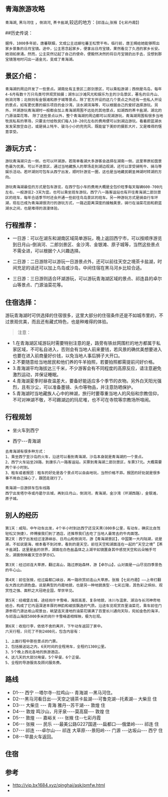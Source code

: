 ## 青海旅游攻略

`青海湖`,  `黑马河住` ，`倒淌河`, `茶卡盐湖`,较远的地方：(`祁连山`,`张掖【七彩丹霞】`)

##历史传说：

`
据传，1000多年前，唐蕃联姻，文成公主远嫁吐蕃王松赞干布。临行前，唐王赐给她能够照出家乡景象的日月宝镜。途中，公主思念起家乡，便拿出日月宝镜，果然看见了久违的家乡长安。她泪如泉涌。然而，公主突然记起了自己的使命，便毅然决然的将日月宝镜扔出手去，没想到那宝镜落地时闪出一道金光，变成了青海湖。
`


## 景区介绍：
`
青海湖的周边开发了一些景点。湖南处有主景区二郎剑景区，可以乘船游湖；西侧是鸟岛，每年4-6月有数十万只鸟类可供观赏拍摄；湖东以沙滩风光和娱乐为主的沙岛景区，著名的日月山、倒淌河等；北侧则有金银滩和原子城等景点。除了官方开设的这几个景点之外还有一些私人开设的景点，如有更优惠的娱乐项目的金沙湾，淡水湖洱海等，可以根据自己的爱好选择游玩。另外，环湖游玩青海湖时一般都会加上青海湖周围不远处的其他景点，如湖西的茶卡盐湖，湖北的门源油菜花等。
`
`
除了这些景点以外，整个青海湖的周边都可以观湖游玩，青海湖周围有很多当地牧民私有的草场，只要支付给牧民们每人10-20元左右的费用便可以到湖边游玩，看着蔚蓝湖水发发呆放空自己，或是骑上牦牛、骏马小小的兜兜风，既能留下美妙的摄影大片，又是难得的惬意享受。
`
## 游玩方式：
`
游玩青海湖只去一侧，也可以环湖游。若简单看湖大多游客会选择在湖南一侧，这里草原如茵景色最为优美。可以不进景区，通过当地藏族人的草场走到湖边观湖，还可以享受骑牦牛、骑马等娱乐活动。若环湖则可包车从西宁出发，顺时针游览一圈，这也是当地藏民朝圣神湖时转湖的方向。
`

`
游玩青海湖最佳的方式是包车游览，在西宁包小车的费用大概是全包价旺季每天每辆600-700元左右，一般游览2-3天为宜。也可以乘坐班车游玩，西宁八一路客运站也有开往青海湖二郎剑景区的班车，每年合适季节时还会开通一些前往鸟岛景区的班车。另一种游玩方式是骑自行车环湖，现在已成为青海湖很流行的游玩方式，一路近距离深度的接触美景，骑行在油菜花田和蔚蓝湖水之间，也是难得的浪漫体验。
`


## 行程推荐：

- 一日游：可以在湖东和湖南区域简单游玩，晚上返回西宁市，可以按顺序游览到日月山-倒淌河、二郎剑景区、金沙湾、金银滩、原子城等，当然这些景点不需全进，可以根据个人兴趣选择。

- 二日游：二日游除可以游玩一日游景点外，还可以前往天空之境茶卡盐湖，时间充足的话还可以加上鸟岛或沙岛，中间住宿在黑马河乡比较合适。

- 三日游：三日游则适合环湖游玩，可以游玩青海湖区域的景点、祁连县的卓尔山等景点、门源油菜花等。



## 住宿选择：

游玩青海湖时可供选择的住宿很多，这里大部分的住宿条件还是不如城市里的，不过景观优美，而且还有藏式特色，也是种难得的体验。




>注意：

- 1.在青海湖区域游玩时需要特别注意的是，路旁有铁丝网围栏的地方都属于私家区域，不可私自进入，否则会有当地人前来要钱，若风景的确优美想要进入也要在进入前商量好价钱，以免当地人事后狮子大开口。
- 2.不要随意给当地居民和他们养的牛羊拍照，若要拍照都需提前问好价格。
- 3.青海湖平均海拔达三千米，不少游客会有不同程度的高原反应，请注意避免激烈运动，并保证睡眠。
- 4.青海湖夏季时昼夜温差大，要备好能适应多个季节的衣物。另外白天阳光强烈，且有沙尘，可以准备墨镜、头巾等物品，并注意防晒保护。
- 5.青海湖时当地藏族人心中的神湖，旅行时要尊重当地人的风俗和宗教信仰，不可对神湖不敬，不可踢湖边的玛尼堆，也不可在寺院等宗教场所喧闹。

## 行程规划

- 坐火车到西宁

- 西宁---青海湖
```
去青海湖有很多种方式：
1、乘坐西宁至沙岛的火车，沿途可以看到青海湖，沙岛本身就是青海湖的一个景点。
2、西宁火车站坐28路，到康乐八一路客运站。买票到青海湖二郎剑景区，车票37元。大概需要两个半小时到。
3、租车或者报团：租车的好处是各个景点可以自由地玩，当然价格不菲。报团的好处就是很多事不用自己操心了，跟团走就行了。

青海湖一日游拼车包车线路
西宁出发塔尔寺或丹葛尔古城，再到日月山，倒淌河，青海湖，金沙湾（环湖西路），金银滩，原子城。
```

## 别人的经历
```
第1天：咸阳，中午动车出发，4个半小时到达西宁还没天黑(800多公里，有动车，确实比自驾轻松又快捷)，师傅接我们到了酒店，还推荐我们去吃了当地人最常去的牛肉面馆。
第2天：西宁出发经过湟源峡谷、日月山和倒淌河，游【青海湖景区】，中国第一大内陆湖，说是湖，不如说是海，根本看不到对岸，看到的是天空。前往天空和湖面连在一起的“天空之境”【茶卡盐湖】，这里是盐的世界，湖面在白色盐晶体之上湖平如镜置身其中感觉天空和云朵触手可及，湖面倒映着天空亦梦亦幻。

第3天：经过祁连大草原，翻过高山，路过原始森林，游【卓尔山】，山对面是一山尽览四季景色的牛心山。

第4天：前往张掖，经过扁都口峡谷，再一路欣赏祁连山大草原。张掖【七彩丹霞】——上帝打翻在大西北的调色盘。说是典型的丹霞地貌，也是另一种地貌类型--七彩丘陵，其色彩之缤纷、观赏性之强、面积之大冠绝全国，举世罕见。

第5天：经峨堡古城，途经岗什卡雪峰，海拔高差、复杂地貌，冰川与温泉、湖泊与长河神奇地结合，构成了它内涵深邃丰厚的神韵和峻拔飘逸的气质。沿途车览观赏百里油菜花，乘车前往门源参观门源达坂山观景台，眺望连天漫地的油菜花铺满了百里长川通向天际，宛如金色的海洋，与祁连山海拔5000多米的岗什卡雪峰遥相辉映，极为壮观。

第6天：收拾行李，依依不舍的离开，下午动车返回了家中。
六天行程，只花了不到2400元，包含内容有：

1、上面行程中那些景点的门票。
2、包括接送站之内，6天时间的全程用车，全程约1300公里。
3、5个晚上西北各地的旅游酒店。
4、这几天的大部分用餐，5个早餐，6个正餐。
5、全程的导游服务及顾问服务费。
```



## 路线

- D1--- 西宁 --塔尔寺--拉鸡山-- 青海湖 --黑马河住。
- D2---黑马河看日出---天空之镜茶卡盐湖---可鲁克湖--托素湖-- 大柴旦 住
- D3--- 大柴旦 --- 青海 雅丹--苏干湖--- 敦煌 住
- D4--- 敦煌 鸣沙山，月牙泉----莫高窟--- 敦煌 住
- D5--- 敦煌 --- 嘉峪关 --- 张掖 住--七彩丹霞
- D6--- 张掖 --- 民乐 ---最美公路G227国道---扁都口---俄堡岭---- 祁连 住
- D7--- 祁连 ---卓尔山--- 祁连 大草原---景阳岭--- 门源 ---达坂山--- 西宁 住
- D8---早晨火车返回。


## 住宿



## 参考

- http://vip.bx1684.xyz/qinghai/ask/pmfw.html
- 
